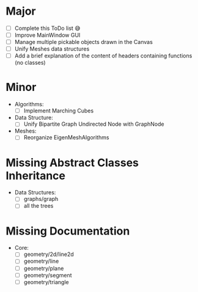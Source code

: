 # Major
- [ ] Complete this ToDo list :sweat_smile:
- [ ] Improve MainWindow GUI
- [ ] Manage multiple pickable objects drawn in the Canvas
- [ ] Unify Meshes data structures
- [ ] Add a brief explanation of the content of headers containing functions (no classes)

# Minor
- Algorithms:
  - [ ] Implement Marching Cubes
- Data Structure:
  - [ ] Unify Bipartite Graph Undirected Node with GraphNode
- Meshes:
  - [ ] Reorganize EigenMeshAlgorithms

# Missing Abstract Classes Inheritance
- Data Structures:
  - [ ] graphs/graph
  - [ ] all the trees

# Missing Documentation
- Core:
  - [ ] geometry/2d/line2d
  - [ ] geometry/line
  - [ ] geometry/plane
  - [ ] geometry/segment
  - [ ] geometry/triangle
